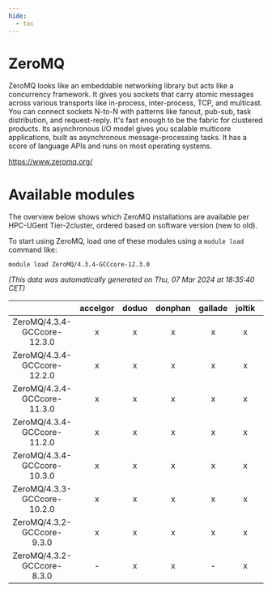```yaml
---
hide:
  - toc
---
```


ZeroMQ
======


ZeroMQ looks like an embeddable networking library but acts like a concurrency framework. It gives you sockets that carry atomic messages across various transports like in-process, inter-process, TCP, and multicast. You can connect sockets N-to-N with patterns like fanout, pub-sub, task distribution, and request-reply. It's fast enough to be the fabric for clustered products. Its asynchronous I/O model gives you scalable multicore applications, built as asynchronous message-processing tasks. It has a score of language APIs and runs on most operating systems.

https://www.zeromq.org/
# Available modules


The overview below shows which ZeroMQ installations are available per HPC-UGent Tier-2cluster, ordered based on software version (new to old).

To start using ZeroMQ, load one of these modules using a `module load` command like:

```shell
module load ZeroMQ/4.3.4-GCCcore-12.3.0
```

*(This data was automatically generated on Thu, 07 Mar 2024 at 18:35:40 CET)*  

| |accelgor|doduo|donphan|gallade|joltik|skitty|
| :---: | :---: | :---: | :---: | :---: | :---: | :---: |
|ZeroMQ/4.3.4-GCCcore-12.3.0|x|x|x|x|x|x|
|ZeroMQ/4.3.4-GCCcore-12.2.0|x|x|x|x|x|x|
|ZeroMQ/4.3.4-GCCcore-11.3.0|x|x|x|x|x|x|
|ZeroMQ/4.3.4-GCCcore-11.2.0|x|x|x|x|x|x|
|ZeroMQ/4.3.4-GCCcore-10.3.0|x|x|x|x|x|x|
|ZeroMQ/4.3.3-GCCcore-10.2.0|x|x|x|x|x|x|
|ZeroMQ/4.3.2-GCCcore-9.3.0|x|x|x|x|x|x|
|ZeroMQ/4.3.2-GCCcore-8.3.0|-|x|x|-|x|x|
